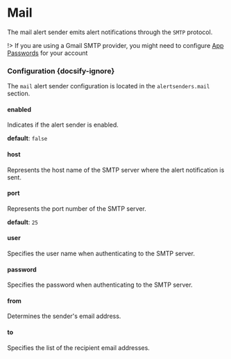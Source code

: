 # Mail

The mail alert sender emits alert notifications through the `SMTP` protocol.

!> If you are using a Gmail SMTP provider, you might need to configure [App Passwords](https://support.google.com/accounts/answer/185833?hl=en) for your account

### Configuration {docsify-ignore}

The `mail` alert sender configuration is located in the `alertsenders.mail` section.

#### enabled

Indicates if the alert sender is enabled.

**default**: `false`

#### host

Represents the host name of the SMTP server where the alert notification is sent.

#### port

Represents the port number of the SMTP server.

**default**: `25`

#### user

Specifies the user name when authenticating to the SMTP server.

#### password

Specifies the password when authenticating to the SMTP server.

#### from

Determines the sender's email address.

#### to

Specifies the list of the recipient email addresses.
